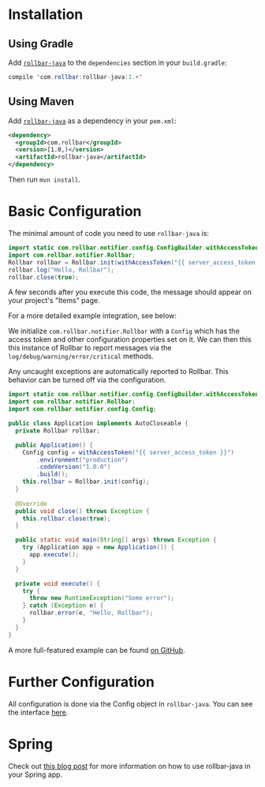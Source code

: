 # Installation

## Using Gradle

Add <a href="https://github.com/rollbar/rollbar-java" target="_blank" rel="noopener">`rollbar-java`</a> to the `dependencies` section in your `build.gradle`:

``` java
compile 'com.rollbar:rollbar-java:1.+'
```

## Using Maven

Add <a href="https://github.com/rollbar/rollbar-java" target="_blank" rel="noopener">`rollbar-java`</a> as a dependency in your `pom.xml`:

```xml
<dependency>
  <groupId>com.rollbar</groupId>
  <version>[1.0,)</version>
  <artifactId>rollbar-java</artifactId>
</dependency>
```

Then run `mvn install`.

# Basic Configuration

The minimal amount of code you need to use `rollbar-java` is:

``` java
import static com.rollbar.notifier.config.ConfigBuilder.withAccessToken;
import com.rollbar.notifier.Rollbar;
Rollbar rollbar = Rollbar.init(withAccessToken("{{ server_access_token }}").build());
rollbar.log("Hello, Rollbar");
rollbar.close(true);
```

A few seconds after you execute this code, the message should appear on your project's "Items" page.

For a more detailed example integration, see below:

We initialize `com.rollbar.notifier.Rollbar` with a `Config` which has the access token and other configuration properties set on it.
We can then this this instance of Rollbar to report messages via the `log/debug/warning/error/critical` methods.

Any uncaught exceptions are automatically reported to Rollbar. This behavior can be turned off via the configuration.

``` java
import static com.rollbar.notifier.config.ConfigBuilder.withAccessToken;
import com.rollbar.notifier.Rollbar;
import com.rollbar.notifier.config.Config;

public class Application implements AutoCloseable {
  private Rollbar rollbar;

  public Application() {
    Config config = withAccessToken("{{ server_access_token }}")
        .environment("production")
        .codeVersion("1.0.0")
        .build();
    this.rollbar = Rollbar.init(config);
  }
  
  @Override
  public void close() throws Exception {
    this.rollbar.close(true);
  }

  public static void main(String[] args) throws Exception {
    try (Application app = new Application()) {
      app.execute();
    }
  }

  private void execute() {
    try {
      throw new RuntimeException("Some error");
    } catch (Exception e) {
      rollbar.error(e, "Hello, Rollbar");
    }
  }
}
```

A more full-featured example can be found <a href="https://github.com/rollbar/rollbar-java/tree/master/examples/rollbar-java" target="_blank" rel="noopener">on GitHub</a>.


# Further Configuration

All configuration is done via the Config object in `rollbar-java`. You can see the interface <a href="https://github.com/rollbar/rollbar-java/blob/master/rollbar-java/src/main/java/com/rollbar/notifier/config/Config.java" target="_blank" rel="noopener">here</a>.

# Spring

Check out [this blog post](https://rollbar.com/blog/spring-mvc-exception-handling/) for more information on how to use rollbar-java in your Spring app.
